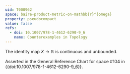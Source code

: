 ```yaml
---
uid: T000962
space: baire-product-metric-on-mathbb{r}^{omega}
property: pseudocompact
value: false
refs:
  - doi: 10.1007/978-1-4612-6290-9_6
    name: Counterexamples in Topology
---
```

The identity map $X \rightarrow \mathbb{R}$ is continuous and unbounded.

Asserted in the General Reference Chart for space #104 in
{{doi:10.1007/978-1-4612-6290-9_6}}.
